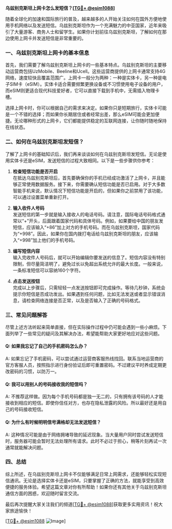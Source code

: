 **乌兹别克斯坦上网卡怎么发短信？[[TG💪+ @esim1088](https://t.me/s/esim1088)]**

随着全球化的加速和国际旅行的普及，越来越多的人开始关注如何在国外方便地使用手机网络以及发送短信。乌兹别克斯坦作为一个充满魅力的中亚国家，近年来吸引了大量游客、商务人士和留学生。如果你计划前往乌兹别克斯坦，了解如何在那边使用上网卡并发送短信是非常重要的。

### 一、乌兹别克斯坦上网卡的基本信息

首先，我们需要了解乌兹别克斯坦上网卡的一些基本特点。乌兹别克斯坦的主要移动运营商包括UzMobile、Beeline和Ucell。这些运营商提供的上网卡通常支持4G网络，速度较快且覆盖范围广。上网卡一般分为两种：一种是实体卡，另一种是电子SIM卡（eSIM）。实体卡适合需要频繁更换设备或不习惯使用电子设备的用户，而eSIM则更适合现代科技爱好者，它可以直接下载到手机中，无需插入物理卡槽。

选择上网卡时，你可以根据自己的需求来决定。如果你只是短期旅行，实体卡可能是一个不错的选择；而如果你长期居住或者经常出差，那么eSIM可能会更加便捷。无论哪种形式的上网卡，它们都能提供稳定的互联网连接，让你随时随地保持在线状态。

### 二、如何在乌兹别克斯坦发短信？

了解了上网卡的基础知识后，我们再来谈谈如何在乌兹别克斯坦发短信。无论是使用实体卡还是eSIM，发送短信的过程大致相同。以下是一些步骤供你参考：

1. **检查短信功能是否开启**  
   在抵达乌兹别克斯坦后，首先要确保你的手机已经成功激活了上网卡，并且能够正常使用数据服务。接下来，你需要确认短信功能是否已启用。对于大多数智能手机来说，默认情况下短信功能是开启的，但如果你之前禁用了该功能，可以通过设置菜单重新打开。

2. **输入收件人号码**  
   发送短信的第一步就是输入接收人的电话号码。请注意，国际电话号码格式通常以“+”开头，后面跟着国家代码和具体号码。例如，如果要给中国的朋友发短信，应该输入“+86”加上对方的手机号码。而在乌兹别克斯坦，国家代码为“+998”。因此，如果你在国内拨打电话给乌兹别克斯坦的朋友，应该输入“+998”加上他们的手机号码。

3. **编写短信内容**  
   输入完收件人号码后，就可以开始编辑你要发送的信息了。短信内容没有特别限制，但尽量简洁明了，避免过长以免超出系统允许的最大长度。一般来说，一条标准短信可以容纳160个字符。

4. **点击发送按钮**  
   完成以上步骤后，只需轻轻一点发送按钮即可完成操作。等待几秒钟，系统会提示你短信是否成功发出。如果遇到任何问题，比如无法发送或者显示错误消息，请检查网络连接是否正常，以及是否输入了正确的号码格式。

### 三、常见问题解答

尽管上述方法听起来简单直接，但在实际操作过程中仍可能会遇到一些小麻烦。下面列举了一些常见的疑问及其解决办法，希望能帮助大家更好地应对这些问题。

#### Q: 如果我忘记了自己的手机密码怎么办？
A: 如果忘记了手机密码，可以尝试通过运营商客服热线找回。联系当地运营商的官方客服人员，按照指示进行身份验证后即可重置密码。不过建议平时养成定期更改密码的习惯，以防万一。

#### Q: 我可以用别人的号码接收我的短信吗？
A: 不推荐这样做。因为每个手机号码都是独一无二的，只有拥有该号码的人才能接收到相应的短信。即使你信任对方，也存在隐私泄露的风险。所以最好还是用自己的号码接收短信。

#### Q: 为什么有时候明明信号满格却无法发送短信？
A: 这种情况可能是由于网络拥堵导致的延迟现象。当大量用户同时尝试发送短信时，服务器可能会暂时无法处理所有请求。此时不必过于担心，稍等片刻再试一次通常就能解决问题。

### 四、总结

综上所述，在乌兹别克斯坦上网卡不仅能够满足日常上网需求，还能够轻松实现短信通讯。无论是选择实体卡还是eSIM，只要掌握了正确的方法，就能享受到高效便捷的服务体验。希望这篇文章对你有所帮助！如果你还有其他关于乌兹别克斯坦通信方面的困惑，欢迎随时留言交流。

最后再次提醒大家关注我们的频道[[TG💪+ @esim1088](https://t.me/s/esim1088)]获取更多实用资讯！祝大家旅途愉快！

[[TG💪+ @esim1088](https://t.me/s/esim1088) ![Image](https://i.postimg.cc/4NQfJmqS/Snipaste-2025-05-13-00-14-12.png)]